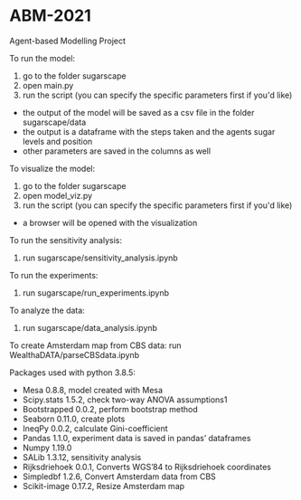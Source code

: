 # ABM-2021
Agent-based Modelling Project

To run the model:
1. go to the folder sugarscape
2. open main.py
3. run the script (you can specify the specific parameters first if you'd like)
  - the output of the model will be saved as a csv file in the folder sugarscape/data
  - the output is a dataframe with the steps taken and the agents sugar levels and position
  - other parameters are saved in the columns as well
  
To visualize the model:
1. go to the folder sugarscape
2. open model_viz.py
3. run the script (you can specify the specific parameters first if you'd like)
  - a browser will be opened with the visualization

To run the sensitivity analysis:
1. run sugarscape/sensitivity_analysis.ipynb

To run the experiments:
1. run sugarscape/run_experiments.ipynb

To analyze the data:
1. run sugarscape/data_analysis.ipynb

To create Amsterdam map from CBS data:
run WealthaDATA/parseCBSdata.ipynb

Packages used with python 3.8.5:
- Mesa 0.8.8, model created with Mesa
- Scipy.stats 1.5.2, check two-way ANOVA assumptions1
- Bootstrapped 0.0.2, perform bootstrap method
- Seaborn 0.11.0, create plots
- IneqPy 0.0.2, calculate Gini-coefficient
- Pandas 1.1.0, experiment data is saved in pandas’ dataframes
- Numpy 1.19.0
- SALib 1.3.12, sensitivity analysis
- Rijksdriehoek 0.0.1, Converts WGS’84 to Rijksdriehoek coordinates
- Simpledbf 1.2.6, Convert Amsterdam data from CBS
- Scikit-image 0.17.2, Resize Amsterdam map
